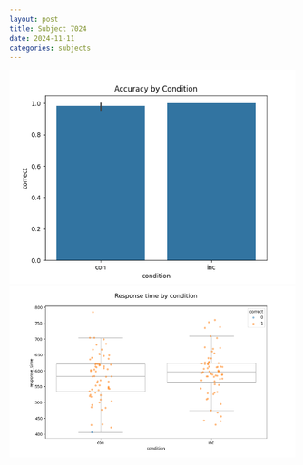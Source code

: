 ```yaml
---
layout: post
title: Subject 7024
date: 2024-11-11
categories: subjects
---
```


![](data/7024/run-6/7024_NF_acc.png)
![](data/7024/run-6/7024_NF_rt.png)
